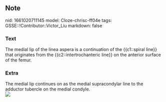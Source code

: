 ## Note
nid: 1661020711145
model: Cloze-chrisc-ff04e
tags: GSSE::!Contributor::Victor_Liu
markdown: false

### Text
The medial lip of the linea aspera is a continuation of the {{c1::spiral line}} that originates from the {{c2::intertrochanteric line}} on the anterior surface of the femur.

### Extra
<div>
  The medial lip continues on as the medial supracondylar line to
  the adductor tubercle on the medial condyle.
</div><img src=
"paste-7aa5323c068250621f2ff413d7bdf24df36cc180.jpg">
